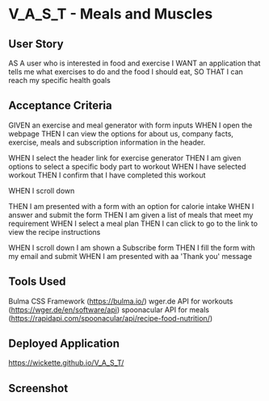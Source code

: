 # V_A_S_T - Meals and Muscles

## User Story

AS A user who is interested in food and exercise
I WANT an application that tells me what exercises to do and the food I should eat,
SO THAT I can reach my specific health goals

## Acceptance Criteria

GIVEN an exercise and meal generator with form inputs
WHEN I open the webpage
THEN I can view the options for about us, company facts, exercise, meals and subscription information in the header.

WHEN I select the header link for exercise generator
THEN I am given options to select a specific body part to workout
WHEN I have selected workout
THEN I confirm that I have completed this workout

WHEN I scroll down

THEN I am presented with a form with an option for calorie intake
WHEN I answer and submit the form
THEN I am given a list of meals that meet my requirement
WHEN I select a meal plan
THEN I can click to go to the link to view the recipe instructions

WHEN I scroll down I am shown a Subscribe form
THEN I fill the form with my email and submit
WHEN I am presented with aa 'Thank you' message

## Tools Used

Bulma CSS Framework (https://bulma.io/)
wger.de API for workouts (https://wger.de/en/software/api)
spoonacular API for meals (https://rapidapi.com/spoonacular/api/recipe-food-nutrition/)

## Deployed Application

https://wickette.github.io/V_A_S_T/

## Screenshot

